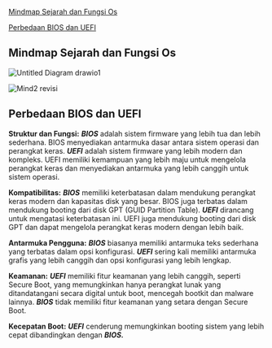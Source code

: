 [Mindmap Sejarah dan Fungsi Os](mindmap-sejarah-dan-fungsi-os)

[Perbedaan BIOS dan UEFI](perbedaan-bios-dan-uefi)


## Mindmap Sejarah dan Fungsi Os

![Untitled Diagram drawio1](https://github.com/FahrudinTamimi/SysOP24-3123521002/assets/160558690/a6541523-48aa-4e1a-bbb3-c128d8a6076a)

![Mind2 revisi](https://github.com/FahrudinTamimi/SysOP24-3123521002/assets/160558690/dd5f6ac5-dac2-4bbf-846c-1497f4c9cc7a)

## Perbedaan BIOS dan UEFI

**Struktur dan Fungsi:**
**_BIOS_** adalah sistem firmware yang lebih tua dan lebih sederhana. BIOS menyediakan antarmuka dasar antara sistem operasi dan perangkat keras.
**_UEFI_** adalah sistem firmware yang lebih modern dan kompleks. UEFI memiliki kemampuan yang lebih maju untuk mengelola perangkat keras dan menyediakan antarmuka yang lebih canggih untuk sistem operasi.

**Kompatibilitas:**
**_BIOS_** memiliki keterbatasan dalam mendukung perangkat keras modern dan kapasitas disk yang besar. BIOS juga terbatas dalam mendukung booting dari disk GPT (GUID Partition Table).
**_UEFI_** dirancang untuk mengatasi keterbatasan ini. UEFI juga mendukung booting dari disk GPT dan dapat mengelola perangkat keras modern dengan lebih baik.

**Antarmuka Pengguna:**
_**BIOS**_ biasanya memiliki antarmuka teks sederhana yang terbatas dalam opsi konfigurasi.
**_UEFI_** sering kali memiliki antarmuka grafis yang lebih canggih dan opsi konfigurasi yang lebih lengkap.

**Keamanan:**
**_UEFI_** memiliki fitur keamanan yang lebih canggih, seperti Secure Boot, yang memungkinkan hanya perangkat lunak yang ditandatangani secara digital untuk boot, mencegah bootkit dan malware lainnya.
**_BIOS_** tidak memiliki fitur keamanan yang setara dengan Secure Boot.

**Kecepatan Boot:**
**_UEFI_** cenderung memungkinkan booting sistem yang lebih cepat dibandingkan dengan **_BIOS._**

